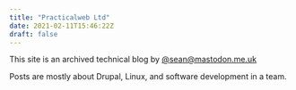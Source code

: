 ```yaml
---
title: "Practicalweb Ltd"
date: 2021-02-11T15:46:22Z
draft: false
---
```


This site is an archived technical blog by [@sean@mastodon.me.uk](https://mastodon.me.uk/@sean)


Posts are mostly about Drupal, Linux, and software development in a team.
